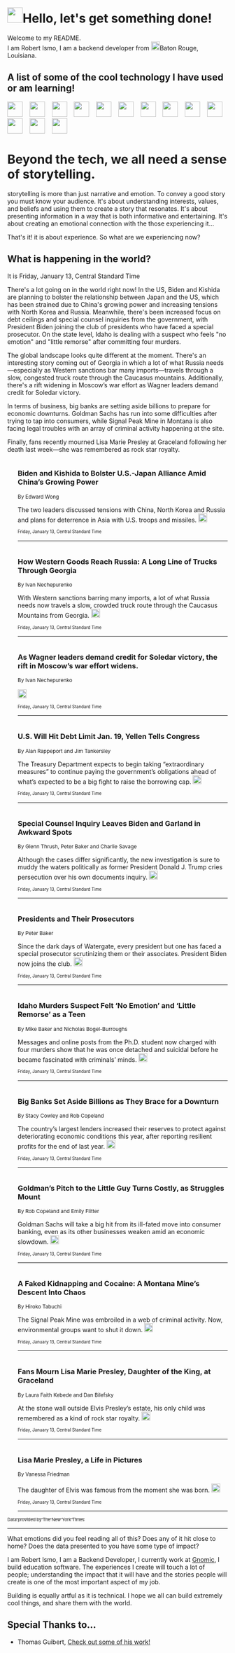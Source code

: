 <h1><img src="https://emojis.slackmojis.com/emojis/images/1643514375/3493/hot-coffee.gif?1643514375" width="35"/>Hello, let's get something done!</h1>

<p>Welcome to my README.<br/>
I am Robert Ismo, I am a backend developer from <img src="https://emojis.slackmojis.com/emojis/images/1638395689/50435/moulin_rouge.png?1638395689" width="20"/>Baton Rouge, Louisiana.</p>
<h2>A list of some of the cool technology I have used or am learning!</h2>
<p>
<img src="https://emojis.slackmojis.com/emojis/images/1643516091/21142/meow_bongotap.gif?1643516091" width="35" alt="">
<img src="https://img.shields.io/badge/Favorite%20Frontend%20Framework-SvelteKit-f83903" alt="">
<img src="https://img.shields.io/badge/Second%20Favorite-Vue-40b581" alt="">
<img src="https://img.shields.io/badge/Most%20Used%20Runtime-Nodejs-78b061" alt="">
<img src="https://emojis.slackmojis.com/emojis/images/1643517416/34482/fire.gif?1643517416" width="35" alt="">
<img src="https://img.shields.io/badge/Javascript%20But%20Better-Typescript-0078ca" alt="">
<img src="https://img.shields.io/badge/Favorite%20Language-Elixir-3e244d" alt="">
<img src="https://img.shields.io/badge/Containerize%20Everything-Docker-6ac9ef" alt="">
<img src="https://emojis.slackmojis.com/emojis/images/1643514596/5999/meow_party.gif?1643514596" width="35" alt="">
<img src="https://img.shields.io/badge/API%20Love%20Language-Graphql-de32a5" alt="">
<img src="https://img.shields.io/badge/Our%20Favorite%20Version%20Controller-Git-e94f33" alt="">
<img src="https://img.shields.io/badge/Favorite%20Database-Redis-d42d1d" alt="">
<img src="https://emojis.slackmojis.com/emojis/images/1643514559/5584/deployparrot.gif?1643514559" width="35" alt="">
<img src="https://img.shields.io/badge/Container%20Interstate-RabbitMQ-f66200" alt="">
<img src="https://img.shields.io/badge/Gotta%20Learn-Kubernetes-316adf" alt="">
<img src="https://img.shields.io/badge/Really%20Mature%20Now-WASM-654fef" alt="">
<img src="https://emojis.slackmojis.com/emojis/images/1666642497/61942/dance_vibe.gif?1666642497" width="35" alt="">
<img src="https://img.shields.io/badge/For%20My%20M1-ARM64-657d96" alt="">
<img src="https://img.shields.io/badge/Loving%20This%20So%20Much-TailwindCSS-17bcb5" alt="">
<img src="https://img.shields.io/badge/Cool%20Build%20Tool-Vite-f9cb24" alt="">
<img src="https://emojis.slackmojis.com/emojis/images/1669231376/62819/working-on-it.gif?1669231376" width="35" alt="">
<img src="https://img.shields.io/badge/Fun%20and%20Easy%20Database-MongoDB-5f8c49" alt="">
<img src="https://img.shields.io/badge/JS%20Life%20Support-NPM-c73737" alt="">
<img src="https://img.shields.io/badge/I%20Liked%20It-DynamoDB-0073b9" alt="">
<img src="https://emojis.slackmojis.com/emojis/images/1643514045/46/question.gif?1643514045" width="35" alt="">
<img src="https://img.shields.io/badge/cool-React-60d6f9" alt="">
<img src="https://img.shields.io/badge/Future%20Big%20Project-Lambda-f37e00" alt="">
<img src="https://img.shields.io/badge/NPM%20But%20Better-PNPM-f1aa07" alt="">
<img src="https://emojis.slackmojis.com/emojis/images/1643514943/9662/fbwow.gif?1643514943" width="35" alt="">
<img src="https://img.shields.io/badge/First%20Language-C-662079" alt="">
<img src="https://img.shields.io/badge/Where%20I%20Deploy%20Frontend-Vercel-000000" alt="">
<img src="https://img.shields.io/badge/Who%20Does%20not%20Want%20an%20App-Swift-f9492a" alt="">
<img src="https://emojis.slackmojis.com/emojis/images/1643514058/151/javascript.png?1643514058" width="35" alt="">
<img src="https://img.shields.io/badge/cool-Python-fbd542" alt="">
<img src="https://img.shields.io/badge/Favorite%20Something-Stripe-656cdc" alt="">
<img src="https://img.shields.io/badge/Of%20Course-HTML5-ed6327" alt="">
<img src="https://emojis.slackmojis.com/emojis/images/1660415405/60731/bomb.gif?1660415405" width="35" alt="">
<img src="https://img.shields.io/badge/hate-CSS-2964ec" alt="">
<img src="https://img.shields.io/badge/Learning-CircleCI-141215" alt="">
<img src="https://img.shields.io/badge/Learning-Rust-fbbb3b" alt="">
<img src="https://emojis.slackmojis.com/emojis/images/1660415397/60712/writing-hand.gif?1660415397" width="35" alt="">
<img src="https://img.shields.io/badge/Dev%20Browser%20of%20Choice-Firefox-cc4e26" alt="">
<img src="https://img.shields.io/badge/Recoverying%20From%20Windows-UNIX-1781e3" alt="">
<img src="https://img.shields.io/badge/LOVE-LogSeq-90c1c2" alt="">
<img src="https://emojis.slackmojis.com/emojis/images/1643514066/223/kirby.gif?1643514066" width="35" alt="">
<img src="https://img.shields.io/badge/Daily%20Driver-MacOS-e6e6e8" alt="">
<img src="https://img.shields.io/badge/Git%20Server-Github-000000" alt="">
<img src="https://img.shields.io/badge/enjoyable-EC2-f17428" alt="">
<img src="https://emojis.slackmojis.com/emojis/images/1643514239/2069/excited.gif?1643514239" width="35" alt="">
</p>
<h1>Beyond the tech, we all need a sense of storytelling.</h1>
<p>storytelling is more than just narrative and emotion. To convey a good story you must know your audience. It's about understanding interests, values, and beliefs and using them to create a story that resonates. It's about presenting information in a way that is both informative and entertaining. It's about creating an emotional connection with the those experiencing it...</p>
<p>That's it! it is about experience. So what are we experiencing now?</p>
<h2>What is happening in the world?</h2>
<p>It is Friday, January 13, Central Standard Time</p>
<p>
There&#39;s a lot going on in the world right now! In the US, Biden and Kishida are planning to bolster the relationship between Japan and the US, which has been strained due to China&#39;s growing power and increasing tensions with North Korea and Russia. Meanwhile, there&#39;s been increased focus on debt ceilings and special counsel inquiries from the government, with President Biden joining the club of presidents who have faced a special prosecutor. On the state level, Idaho is dealing with a suspect who feels &quot;no emotion&quot; and &quot;little remorse&quot; after committing four murders. 

The global landscape looks quite different at the moment. There&#39;s an interesting story coming out of Georgia in which a lot of what Russia needs—especially as Western sanctions bar many imports—travels through a slow, congested truck route through the Caucasus mountains. Additionally, there&#39;s a rift widening in Moscow’s war effort as Wagner leaders demand credit for Soledar victory. 

In terms of business, big banks are setting aside billions to prepare for economic downturns. Goldman Sachs has run into some difficulties after trying to tap into consumers, while Signal Peak Mine in Montana is also facing legal troubles with an array of criminal activity happening at the site. 

Finally, fans recently mourned Lisa Marie Presley at Graceland following her death last week—she was remembered as rock star royalty.</p>
<ol>
<img src="https://img.shields.io/badge/-us-blue" alt="">
<h3>Biden and Kishida to Bolster U.S.-Japan Alliance Amid China’s Growing Power</h3>
<sub>By Edward Wong</sub>
<p>The two leaders discussed tensions with China, North Korea and Russia and plans for deterrence in Asia with U.S. troops and missiles.  <a href="https://nyti.ms/3iIxR2K"><img src="https://developer.nytimes.com/files/poweredby_nytimes_30b.png?v=1583354208352" height="20"></a></p>
<sub><sub>Friday, January 13, Central Standard Time</sub></sub>
<hr/>
<img src="https://img.shields.io/badge/-world-blue" alt="">
<h3>How Western Goods Reach Russia: A Long Line of Trucks Through Georgia</h3>
<sub>By Ivan Nechepurenko</sub>
<p>With Western sanctions barring many imports, a lot of what Russia needs now travels a slow, crowded truck route through the Caucasus Mountains from Georgia.  <a href="https://nyti.ms/3ZzQ17x"><img src="https://developer.nytimes.com/files/poweredby_nytimes_30b.png?v=1583354208352" height="20"></a></p>
<sub><sub>Friday, January 13, Central Standard Time</sub></sub>
<hr/>
<img src="https://img.shields.io/badge/-world-blue" alt="">
<h3>As Wagner leaders demand credit for Soledar victory, the rift in Moscow’s war effort widens.</h3>
<sub>By Ivan Nechepurenko</sub>
<p>  <a href="https://nyti.ms/3W327TO"><img src="https://developer.nytimes.com/files/poweredby_nytimes_30b.png?v=1583354208352" height="20"></a></p>
<sub><sub>Friday, January 13, Central Standard Time</sub></sub>
<hr/>
<img src="https://img.shields.io/badge/-business-blue" alt="">
<h3>U.S. Will Hit Debt Limit Jan. 19, Yellen Tells Congress</h3>
<sub>By Alan Rappeport and Jim Tankersley</sub>
<p>The Treasury Department expects to begin taking “extraordinary measures” to continue paying the government’s obligations ahead of what’s expected to be a big fight to raise the borrowing cap.  <a href="https://nyti.ms/3vZpUt1"><img src="https://developer.nytimes.com/files/poweredby_nytimes_30b.png?v=1583354208352" height="20"></a></p>
<sub><sub>Friday, January 13, Central Standard Time</sub></sub>
<hr/>
<img src="https://img.shields.io/badge/-us-blue" alt="">
<h3>Special Counsel Inquiry Leaves Biden and Garland in Awkward Spots</h3>
<sub>By Glenn Thrush, Peter Baker and Charlie Savage</sub>
<p>Although the cases differ significantly, the new investigation is sure to muddy the waters politically as former President Donald J. Trump cries persecution over his own documents inquiry.  <a href="https://nyti.ms/3QDSGt1"><img src="https://developer.nytimes.com/files/poweredby_nytimes_30b.png?v=1583354208352" height="20"></a></p>
<sub><sub>Friday, January 13, Central Standard Time</sub></sub>
<hr/>
<img src="https://img.shields.io/badge/-us-blue" alt="">
<h3>Presidents and Their Prosecutors</h3>
<sub>By Peter Baker</sub>
<p>Since the dark days of Watergate, every president but one has faced a special prosecutor scrutinizing them or their associates. President Biden now joins the club.  <a href="https://nyti.ms/3QHkFb1"><img src="https://developer.nytimes.com/files/poweredby_nytimes_30b.png?v=1583354208352" height="20"></a></p>
<sub><sub>Friday, January 13, Central Standard Time</sub></sub>
<hr/>
<img src="https://img.shields.io/badge/-us-blue" alt="">
<h3>Idaho Murders Suspect Felt ‘No Emotion’ and ‘Little Remorse’ as a Teen</h3>
<sub>By Mike Baker and Nicholas Bogel-Burroughs</sub>
<p>Messages and online posts from the Ph.D. student now charged with four murders show that he was once detached and suicidal before he became fascinated with criminals’ minds.  <a href="https://nyti.ms/3kcxa2m"><img src="https://developer.nytimes.com/files/poweredby_nytimes_30b.png?v=1583354208352" height="20"></a></p>
<sub><sub>Friday, January 13, Central Standard Time</sub></sub>
<hr/>
<img src="https://img.shields.io/badge/-business-blue" alt="">
<h3>Big Banks Set Aside Billions as They Brace for a Downturn</h3>
<sub>By Stacy Cowley and Rob Copeland</sub>
<p>The country’s largest lenders increased their reserves to protect against deteriorating economic conditions this year, after reporting resilient profits for the end of last year.  <a href="https://nyti.ms/3kiX0S0"><img src="https://developer.nytimes.com/files/poweredby_nytimes_30b.png?v=1583354208352" height="20"></a></p>
<sub><sub>Friday, January 13, Central Standard Time</sub></sub>
<hr/>
<img src="https://img.shields.io/badge/-business-blue" alt="">
<h3>Goldman’s Pitch to the Little Guy Turns Costly, as Struggles Mount</h3>
<sub>By Rob Copeland and Emily Flitter</sub>
<p>Goldman Sachs will take a big hit from its ill-fated move into consumer banking, even as its other businesses weaken amid an economic slowdown.  <a href="https://nyti.ms/3kdYkFU"><img src="https://developer.nytimes.com/files/poweredby_nytimes_30b.png?v=1583354208352" height="20"></a></p>
<sub><sub>Friday, January 13, Central Standard Time</sub></sub>
<hr/>
<img src="https://img.shields.io/badge/-climate-blue" alt="">
<h3>A Faked Kidnapping and Cocaine: A Montana Mine’s Descent Into Chaos</h3>
<sub>By Hiroko Tabuchi</sub>
<p>The Signal Peak Mine was embroiled in a web of criminal activity. Now, environmental groups want to shut it down.  <a href="https://nyti.ms/3CKOu4X"><img src="https://developer.nytimes.com/files/poweredby_nytimes_30b.png?v=1583354208352" height="20"></a></p>
<sub><sub>Friday, January 13, Central Standard Time</sub></sub>
<hr/>
<img src="https://img.shields.io/badge/-arts-blue" alt="">
<h3>Fans Mourn Lisa Marie Presley, Daughter of the King, at Graceland</h3>
<sub>By Laura Faith Kebede and Dan Bilefsky</sub>
<p>At the stone wall outside Elvis Presley’s estate, his only child was remembered as a kind of rock star royalty.  <a href="https://nyti.ms/3CLr8fp"><img src="https://developer.nytimes.com/files/poweredby_nytimes_30b.png?v=1583354208352" height="20"></a></p>
<sub><sub>Friday, January 13, Central Standard Time</sub></sub>
<hr/>
<img src="https://img.shields.io/badge/-style-blue" alt="">
<h3>Lisa Marie Presley, a Life in Pictures</h3>
<sub>By Vanessa Friedman</sub>
<p>The daughter of Elvis was famous from the moment she was born.  <a href="https://nyti.ms/3GFYYn4"><img src="https://developer.nytimes.com/files/poweredby_nytimes_30b.png?v=1583354208352" height="20"></a></p>
<sub><sub>Friday, January 13, Central Standard Time</sub></sub>
<hr/>
</ol>
<a href="https://developer.nytimes.com"><sub><sub>Data provided by The New York Times</sub></sub></a>
<hr/>
<p>What emotions did you feel reading all of this? Does any of it hit close to home? Does the data presented to you have some type of impact?</p>
<p>I am Robert Ismo, I am a Backend Developer, I currently work at <a href="https://gnomic.education/">Gnomic</a>, I build education software. The experiences I create will touch a lot of people; understanding the impact that it will have and the stories people will create is one of the most important aspect of my job.</p>
<p>Building is equally artful as it is technical. I hope we all can build extremely cool things, and share them with the world.</p>
<h2>Special Thanks to...</h2>
<ul>
<li>Thomas Guibert, <a href="https://github.com/thmsgbrt/thmsgbrt">Check out some of his work!</a></li>
</ul>